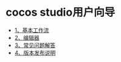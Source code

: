 # cocos studio用户向导
* [1、基本工作流](../../chapter2/Directory/zh.md)
* [2、编辑器](../../chapter3/Directory/zh.md)
* [3、常见问题解答](../../chapter4/Directory/zh.md)
* [4、版本发布说明](../../chapter5/ReleaseNote/zh.md)
	